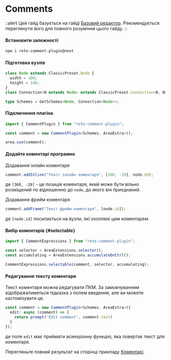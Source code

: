 # Comments

::alert
Цей гайд базується на гайді [Базовий редактор](./basic). Рекомендується переглянути його для повного розуміння цього гайду.
::

#### Встановити залежності

```bash
npm i rete-comment-plugin@next
```

#### Підготовка вузлів

```ts
class Node extends ClassicPreset.Node {
  width = 180;
  height = 140;
}
class Connection<N extends Node> extends ClassicPreset.Connection<N, N> {}

type Schemes = GetSchemes<Node, Connection<Node>>;
```

#### Підключення плагіна

```ts
import { CommentPlugin } from "rete-comment-plugin";

const comment = new CommentPlugin<Schemes, AreaExtra>();

area.use(comment);
```

#### Додайте коментарі програмно

Додавання інлайн коментаря

```ts
comment.addInline("Текст інлайн коментаря", [360, -20], node.dd);
```

де `[360, -20]` - це позиція коментаря, який може бути вільно розміщений по відношенню до `node`, до якого він приєднаний.

Додавання фрейм коментаря

```ts
comment.addFrame("Текст фрейм коментаря", [node.id]);
```

де `[node.id]` посилається на вузли, які охоплені цим коментарем

#### Вибір коментарів {#selectable}

```ts
import { CommentExpressions } from "rete-comment-plugin";

const selector = AreaExtensions.selector();
const accumulating = AreaExtensions.accumulateOnCtrl();

CommentExpressions.selectable(comment, selector, accumulating);
```

#### Редагування тексту коментаря

Текст коментаря можна редагувати ПКМ. За замовчуванням відображатиметься підказка з полем введення, але ви можете кастомізувати це.

```ts
const comment = new CommentPlugin<Schemes, AreaExtra>({
  edit: async (comment) => {
    return prompt('Edit comment', comment.text)
  }
});
```

де поле `edit` має приймати асинхронну функцію, яка повертає текст для коментаря.

Перегляньте повний результат на сторінці прикладу [Коментарі](/examples/comments).
